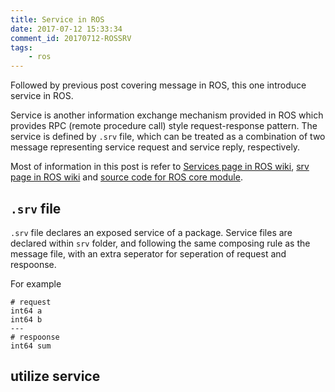 ```yaml
---
title: Service in ROS
date: 2017-07-12 15:33:34
comment_id: 20170712-ROSSRV
tags:
    - ros
---
```


Followed by previous post covering message in ROS, this one introduce service in ROS.

Service is another information exchange mechanism provided in ROS which 
provides RPC (remote procedure call) style request-response pattern.
The service is defined by `.srv` file, which can be treated as a combination
of two message representing service request and service reply, respectively.

Most of information in this post is refer to [Services page in ROS wiki](http://wiki.ros.org/Services), [srv page in ROS wiki](http://wiki.ros.org/srv) and [source code for ROS core module](https://github.com/ros/ros/blob/kinetic-devel/core/roslib/src/roslib/srvs.py). 

## `.srv` file ##
`.srv` file declares an exposed service of a package. Service files are declared within `srv` folder, and following the same composing rule as the message file, with an extra seperator for seperation of request and respoonse.

For example
```
# request
int64 a
int64 b
---
# respoonse
int64 sum
```

## utilize service ##
